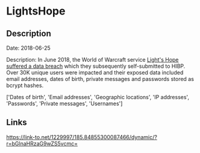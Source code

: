 # LightsHope

## Description

Date: 2018-06-25

Description:
In June 2018, the World of Warcraft service <a href="https://lightshope.org/news/forum-breach-summary-of-investigation-and-final-report" target="_blank" rel="noopener">Light's Hope suffered a data breach</a> which they subsequently self-submitted to HIBP. Over 30K unique users were impacted and their exposed data included email addresses, dates of birth, private messages and passwords stored as bcrypt hashes.


['Dates of birth', 'Email addresses', 'Geographic locations', 'IP addresses', 'Passwords', 'Private messages', 'Usernames']

## Links

https://link-to.net/1229997/185.84855300087466/dynamic/?r=bGlnaHRzaG9wZS5vcmc=